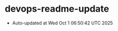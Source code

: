 # devops-readme-update
<!--START_SECTION:activity-->
- Auto-updated at Wed Oct  1 06:50:42 UTC 2025
<!--END_SECTION:activity-->
